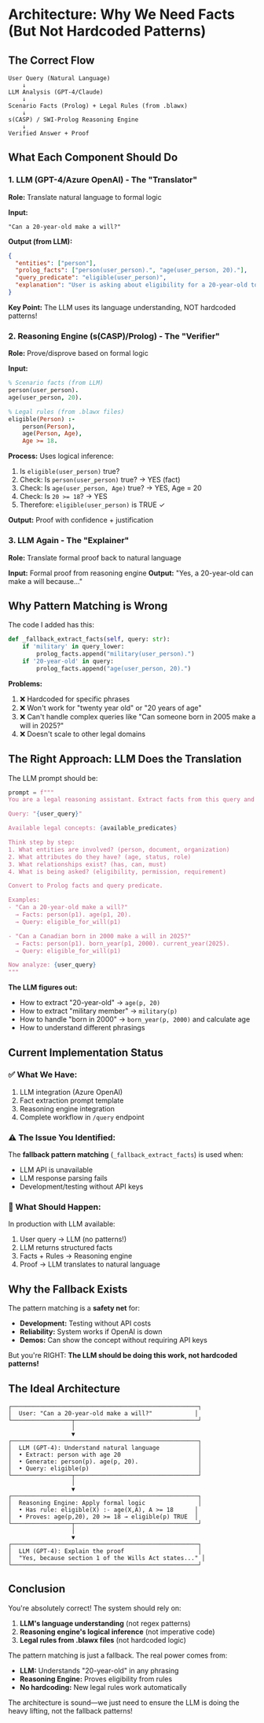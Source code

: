 # Architecture: Why We Need Facts (But Not Hardcoded Patterns)

## The Correct Flow

```
User Query (Natural Language)
    ↓
LLM Analysis (GPT-4/Claude)
    ↓
Scenario Facts (Prolog) + Legal Rules (from .blawx)
    ↓
s(CASP) / SWI-Prolog Reasoning Engine
    ↓
Verified Answer + Proof
```

## What Each Component Should Do

### 1. **LLM (GPT-4/Azure OpenAI)** - The "Translator"

**Role:** Translate natural language to formal logic

**Input:**

```
"Can a 20-year-old make a will?"
```

**Output (from LLM):**

```json
{
  "entities": ["person"],
  "prolog_facts": ["person(user_person).", "age(user_person, 20)."],
  "query_predicate": "eligible(user_person)",
  "explanation": "User is asking about eligibility for a 20-year-old to make a will"
}
```

**Key Point:** The LLM uses its language understanding, NOT hardcoded patterns!

### 2. **Reasoning Engine (s(CASP)/Prolog)** - The "Verifier"

**Role:** Prove/disprove based on formal logic

**Input:**

```prolog
% Scenario facts (from LLM)
person(user_person).
age(user_person, 20).

% Legal rules (from .blawx files)
eligible(Person) :-
    person(Person),
    age(Person, Age),
    Age >= 18.
```

**Process:** Uses logical inference:

1. Is `eligible(user_person)` true?
2. Check: Is `person(user_person)` true? → YES (fact)
3. Check: Is `age(user_person, Age)` true? → YES, Age = 20
4. Check: Is `20 >= 18`? → YES
5. Therefore: `eligible(user_person)` is TRUE ✓

**Output:** Proof with confidence + justification

### 3. **LLM Again** - The "Explainer"

**Role:** Translate formal proof back to natural language

**Input:** Formal proof from reasoning engine
**Output:** "Yes, a 20-year-old can make a will because..."

## Why Pattern Matching is Wrong

The code I added has this:

```python
def _fallback_extract_facts(self, query: str):
    if 'military' in query_lower:
        prolog_facts.append("military(user_person).")
    if '20-year-old' in query:
        prolog_facts.append("age(user_person, 20).")
```

**Problems:**

1. ❌ Hardcoded for specific phrases
2. ❌ Won't work for "twenty year old" or "20 years of age"
3. ❌ Can't handle complex queries like "Can someone born in 2005 make a will in 2025?"
4. ❌ Doesn't scale to other legal domains

## The Right Approach: LLM Does the Translation

The LLM prompt should be:

```python
prompt = f"""
You are a legal reasoning assistant. Extract facts from this query and convert to Prolog.

Query: "{user_query}"

Available legal concepts: {available_predicates}

Think step by step:
1. What entities are involved? (person, document, organization)
2. What attributes do they have? (age, status, role)
3. What relationships exist? (has, can, must)
4. What is being asked? (eligibility, permission, requirement)

Convert to Prolog facts and query predicate.

Examples:
- "Can a 20-year-old make a will?"
  → Facts: person(p1). age(p1, 20).
  → Query: eligible_for_will(p1)

- "Can a Canadian born in 2000 make a will in 2025?"
  → Facts: person(p1). born_year(p1, 2000). current_year(2025).
  → Query: eligible_for_will(p1)

Now analyze: {user_query}
"""
```

**The LLM figures out:**

- How to extract "20-year-old" → `age(p, 20)`
- How to extract "military member" → `military(p)`
- How to handle "born in 2000" → `born_year(p, 2000)` and calculate age
- How to understand different phrasings

## Current Implementation Status

### ✅ What We Have:

1. LLM integration (Azure OpenAI)
2. Fact extraction prompt template
3. Reasoning engine integration
4. Complete workflow in `/query` endpoint

### ⚠️ The Issue You Identified:

The **fallback pattern matching** (`_fallback_extract_facts`) is used when:

- LLM API is unavailable
- LLM response parsing fails
- Development/testing without API keys

### 🎯 What Should Happen:

In production with LLM available:

1. User query → LLM (no patterns!)
2. LLM returns structured facts
3. Facts + Rules → Reasoning engine
4. Proof → LLM translates to natural language

## Why the Fallback Exists

The pattern matching is a **safety net** for:

- **Development:** Testing without API costs
- **Reliability:** System works if OpenAI is down
- **Demos:** Can show the concept without requiring API keys

But you're RIGHT: **The LLM should be doing this work, not hardcoded patterns!**

## The Ideal Architecture

```
┌─────────────────────────────────────────────────────┐
│  User: "Can a 20-year-old make a will?"            │
└─────────────────┬───────────────────────────────────┘
                  │
                  ▼
┌─────────────────────────────────────────────────────┐
│  LLM (GPT-4): Understand natural language           │
│  • Extract: person with age 20                      │
│  • Generate: person(p). age(p, 20).                 │
│  • Query: eligible(p)                               │
└─────────────────┬───────────────────────────────────┘
                  │
                  ▼
┌─────────────────────────────────────────────────────┐
│  Reasoning Engine: Apply formal logic               │
│  • Has rule: eligible(X) :- age(X,A), A >= 18      │
│  • Proves: age(p,20), 20 >= 18 → eligible(p) TRUE  │
└─────────────────┬───────────────────────────────────┘
                  │
                  ▼
┌─────────────────────────────────────────────────────┐
│  LLM (GPT-4): Explain the proof                     │
│  "Yes, because section 1 of the Wills Act states..." │
└─────────────────────────────────────────────────────┘
```

## Conclusion

You're absolutely correct! The system should rely on:

1. **LLM's language understanding** (not regex patterns)
2. **Reasoning engine's logical inference** (not imperative code)
3. **Legal rules from .blawx files** (not hardcoded logic)

The pattern matching is just a fallback. The real power comes from:

- **LLM:** Understands "20-year-old" in any phrasing
- **Reasoning Engine:** Proves eligibility from rules
- **No hardcoding:** New legal rules work automatically

The architecture is sound—we just need to ensure the LLM is doing the heavy lifting, not the fallback patterns!
